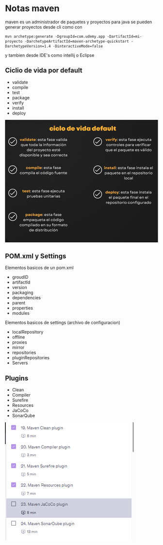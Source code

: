 # Notas maven

maven es un administrador de paquetes y proyectos para java 
se pueden generar proyectos desde cli como con 

~~~
mvn archetype:generate -DgroupId=com.udemy.app -DartifactId=mi-proyecto -DarchetypeArtifactId=maven-archetype-quickstart -DarchetypeVersion=1.4 -DinteractiveMode=false
~~~

y tambien desde IDE's como intellij o Eclipse

## Ciclio de vida por default 
- validate
- compile 
- test 
- package
- verify
- install 
- deploy

![Ciclo de vida](/java/Udemy-ids/middleware-jr/maven/1GenerarProyecto/images/cicloMVN.png)

## POM.xml y Settings

Elementos basicos de un pom.xml
- groudID
- artifactId
- version
- packaging
- dependencies
- parent
- properties
- modules


Elementos basicos de settings (archivo de configuracion)
- localRepository
- offline
- proxies
- mirror
- repositories
- pluginRepositories
- Servers

## Plugins
- Clean
- Compiler
- Surefire
- Resources
- JaCoCo
- SonarQube

![MVN plugins](/java/Udemy-ids/middleware-jr/maven/1GenerarProyecto/images/mvnPlugins.png)


